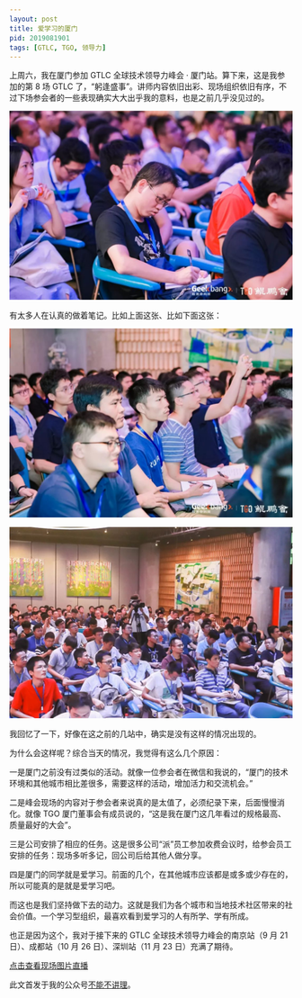 ```yaml
---
layout: post
title: 爱学习的厦门
pid: 2019081901
tags: [GTLC, TGO, 领导力]
---
```



上周六，我在厦门参加 GTLC 全球技术领导力峰会 · 厦门站。算下来，这是我参加的第 8 场 GTLC 了，“躬逢盛事”。讲师内容依旧出彩、现场组织依旧有序，不过下场参会者的一些表现确实大大出乎我的意料，也是之前几乎没见过的。

![](/uploads/2019/08/GTLC-xiamen-01.jpeg)

有太多人在认真的做着笔记。比如上面这张、比如下面这张：

![](/uploads/2019/08/GTLC-xiamen-02.jpeg)

![](/uploads/2019/08/GTLC-xiamen-03.jpeg)


我回忆了一下，好像在这之前的几站中，确实是没有这样的情况出现的。

为什么会这样呢？综合当天的情况，我觉得有这么几个原因：

一是厦门之前没有过类似的活动。就像一位参会者在微信和我说的，“厦门的技术环境和其他城市相比差很多，需要这样的活动，增加活力和交流机会。”

二是峰会现场的内容对于参会者来说真的是太值了，必须纪录下来，后面慢慢消化。就像 TGO 厦门董事会有成员说的，“这是我在厦门这几年看过的规格最高、质量最好的大会”。

三是公司安排了相应的任务。这是很多公司“派”员工参加收费会议时，给参会员工安排的任务：现场多听多记，回公司后给其他人做分享。

四是厦门的同学就是爱学习。前面的几个，在其他城市应该都是或多或少存在的，所以可能真的是就是爱学习吧。

而这也是我们坚持做下去的动力。这就是我们为各个城市和当地技术社区带来的社会价值。一个学习型组织，最喜欢看到爱学习的人有所学、学有所成。

也正是因为这个，我对于接下来的 GTLC 全球技术领导力峰会的南京站（9 月 21 日）、成都站（10 月 26 日）、深圳站（11 月 23 日）充满了期待。


[点击查看现场图片直播](https://live.photoplus.cn/activity/live/pc/2351777/#/)

此文首发于我的公众号<a href="https://mp.weixin.qq.com/s/tzOkdPYt9wELLNB0TSkSdQ">不能不讲理</a>。

